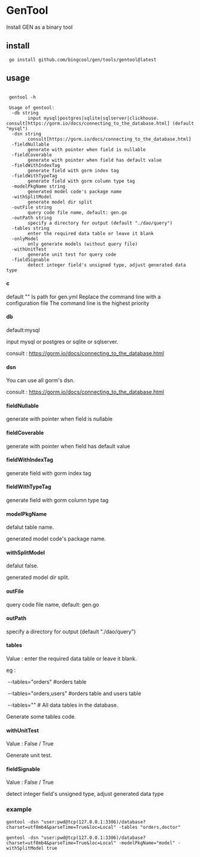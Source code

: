 # GenTool

Install GEN as a binary tool

## install

```shell
 go install github.com/bingcool/gen/tools/gentool@latest
```

## usage

```shell
 
 gentool -h  
 
 Usage of gentool:
  -db string
        input mysql|postgres|sqlite|sqlserver|clickhouse. consult[https://gorm.io/docs/connecting_to_the_database.html] (default "mysql")
  -dsn string
        consult[https://gorm.io/docs/connecting_to_the_database.html]
  -fieldNullable
        generate with pointer when field is nullable
  -fieldCoverable
        generate with pointer when field has default value
  -fieldWithIndexTag
        generate field with gorm index tag
  -fieldWithTypeTag
        generate field with gorm column type tag
  -modelPkgName string
        generated model code's package name  
  -withSplitModel
        generate model dir split   
  -outFile string
        query code file name, default: gen.go
  -outPath string
        specify a directory for output (default "./dao/query")
  -tables string
        enter the required data table or leave it blank
  -onlyModel
        only generate models (without query file)
  -withUnitTest
        generate unit test for query code
  -fieldSignable
        detect integer field's unsigned type, adjust generated data type

```
#### c
default ""
Is path for gen.yml
Replace the command line with a configuration file
The command line is the highest priority


#### db

default:mysql

input mysql or postgres or sqlite or sqlserver.

consult : https://gorm.io/docs/connecting_to_the_database.html

#### dsn

You can use all gorm's dsn.

 consult : https://gorm.io/docs/connecting_to_the_database.html

#### fieldNullable

generate with pointer when field is nullable

#### fieldCoverable

generate with pointer when field has default value

#### fieldWithIndexTag

generate field with gorm index tag

#### fieldWithTypeTag

generate field with gorm column type tag

#### modelPkgName

defalut table name.

generated model code's package name.

#### withSplitModel

defalut false.

generated model dir split.

#### outFile

 query code file name, default: gen.go

#### outPath

specify a directory for output (default "./dao/query")

#### tables

Value : enter the required data table or leave it blank.

eg :

​       --tables="orders" #orders table

​       --tables="orders,users" #orders table and users table

​       --tables=""          # All data tables in the database.

Generate some tables code.

#### withUnitTest

Value : False / True

Generate unit test.

#### fieldSignable

Value : False / True

detect integer field's unsigned type, adjust generated data type



### example

```shell
gentool -dsn "user:pwd@tcp(127.0.0.1:3306)/database?charset=utf8mb4&parseTime=True&loc=Local" -tables "orders,doctor"
```


```shell
gentool -dsn "user:pwd@tcp(127.0.0.1:3306)/database?charset=utf8mb4&parseTime=True&loc=Local" -modelPkgName="model" -withSplitModel true
```
